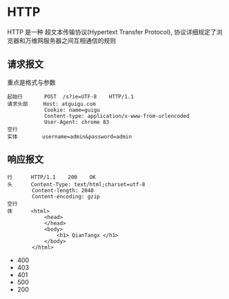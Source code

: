 # HTTP
HTTP 是一种 超文本传输协议(Hypertext Transfer Protocol), 协议详细规定了浏览器和万维网服务器之间互相通信的规则

## 请求报文
重点是格式与参数
```
起始行       POST  /s?ie=UTF-8    HTTP/1.1
请求头部     Host: atguigu.com
            Cookie: name=guigu
            Content-type: application/x-www-from-urlencoded
            User-Agent: chrome 83
空行
实体        username=admin&password=admin
```

## 响应报文
```
行      HTTP/1.1    200    OK
头      Content-Type: text/html;charset=utf-8
        Content-length: 2048
        Content-encoding: gzip
空行
体      <html>
            <head>
            </head>
            <body>
                <h1> QianTangx </h1>
            </body>
        </html>
```
* 400
* 403
* 401
* 500
* 200